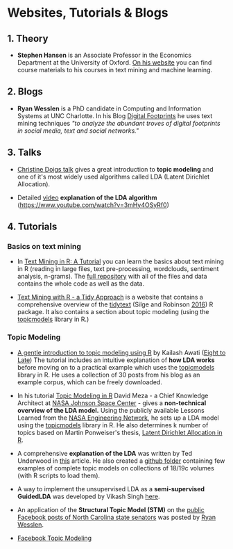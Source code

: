 # Websites, Tutorials & Blogs

## 1. Theory
- **Stephen Hansen** is an Associate Professor in the Economics Department at the University of Oxford. [On his website](https://sekhansen.github.io/) you can find course materials to his courses in text mining and machine learning.

## 2. Blogs

- **Ryan Wesslen** is a PhD candidate in Computing and Information Systems at UNC Charlotte. In his Blog [Digital Footprints](https://wesslen.github.io/) he uses text mining techniques *"to analyze the abundant troves of digital footprints in social media, text and social networks."*

## 3. Talks

- [Christine Doigs talk](https://www.youtube.com/watch?v=BuMu-bdoVrU) gives a great introduction to **topic modeling** and one of it's most widely used algorithms called LDA (Latent Dirichlet Allocation).

- Detailed [video](https://www.youtube.com/watch?v=3mHy4OSyRf0) **explanation of the LDA algorithm** (https://www.youtube.com/watch?v=3mHy4OSyRf0)

## 4. Tutorials

### Basics on text mining

- In [Text Mining in R: A Tutorial](https://www.springboard.com/blog/text-mining-in-r/) you can learn the basics about text mining in R (reading in large files, text pre-processing, wordclouds, sentiment analysis, n-grams). The [full repository](https://github.com/Rogerh91/Springboard-Blog-Tutorials/tree/master/Text%20Mining%20in%20R%20Tutorial) with all of the files and data contains the whole code as well as the data.

- [Text Mining with R - a Tidy Approach](http://tidytextmining.com/index.html) is a website that contains a comprehensive overview of the [tidytext](https://github.com/juliasilge/tidytext) (Silge and Robinson [2016](https://www.researchgate.net/publication/305219559_tidytext_Text_Mining_and_Analysis_Using_Tidy_Data_Principles_in_R)) R package. It also contains a section about topic modeling (using the [topicmodels](https://cran.r-project.org/web/packages/topicmodels/vignettes/topicmodels.pdf) library in R.)

### Topic Modeling

- [A gentle introduction to topic modeling using R](https://eight2late.wordpress.com/2015/09/29/a-gentle-introduction-to-topic-modeling-using-r/) by Kailash Awati ([Eight to Late](https://eight2late.wordpress.com/)) The tutorial includes an intuitive explanation of **how LDA works** before moving on to a practical example which uses the [topicmodels](https://cran.r-project.org/web/packages/topicmodels/vignettes/topicmodels.pdf) library in R. He uses a collection of 30 posts from his blog as an example corpus, which can be freely downloaded.

- In his tutorial [Topic Modeling in R](http://davidmeza1.github.io/2015/07/20/topic-modeling-in-R.html) David Meza - a Chief Knowledge Architect at [NASA Johnson Space Center](https://www.nasa.gov/) - gives a **non-technical overview of the LDA model.** Using the publicly available Lessons Learned from the [NASA Engineering Network](https://llis.nasa.gov/), he sets up a LDA model using the [topicmodels](https://cran.r-project.org/web/packages/topicmodels/vignettes/topicmodels.pdf) library in R. He also determines k number of topics based on Martin Ponweiser's thesis, [Latent Dirichlet Allocation in R](http://epub.wu.ac.at/3558/1/main.pdf).

- A comprehensive **explanation of the LDA** was written by Ted Underwood in [this](https://tedunderwood.com/2012/04/07/topic-modeling-made-just-simple-enough/) article. He also created a [github folder](https://github.com/tedunderwood/BrowseLDA) containing few examples of complete topic models on collections of 18/19c volumes (with R scripts to load them).

- A way to implement the unsupervised LDA as a **semi-supervised GuidedLDA** was developed by Vikash Singh [here](https://medium.freecodecamp.org/how-we-changed-unsupervised-lda-to-semi-supervised-guidedlda-e36a95f3a164).

- An application of the **Structural Topic Model (STM)** on the [public Facebook posts of North Carolina state senators](https://wesslen.github.io/social%20media/nc-state-senator-facebook-posts/) was posted by [Ryan Wesslen](https://wesslen.github.io/).

- [Facebook Topic Modeling](https://github.com/tjpalanca/facebook-news-analysis)
